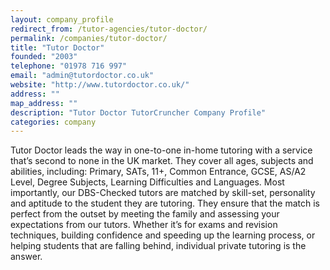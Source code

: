 ```yaml
---
layout: company_profile
redirect_from: /tutor-agencies/tutor-doctor/
permalink: /companies/tutor-doctor/
title: "Tutor Doctor"
founded: "2003"
telephone: "01978 716 997"
email: "admin@tutordoctor.co.uk"
website: "http://www.tutordoctor.co.uk/"
address: ""
map_address: ""
description: "Tutor Doctor TutorCruncher Company Profile"
categories: company
---
```

Tutor Doctor leads the way in one-to-one in-home tutoring with a service that’s second to none in the UK market. They
cover all ages, subjects and abilities, including: Primary, SATs, 11+, Common Entrance, GCSE, AS/A2 Level, Degree
Subjects, Learning Difficulties and Languages. Most importantly, our DBS-Checked tutors are matched by skill-set,
personality and aptitude to the student they are tutoring. They ensure that the match is perfect from the outset by
meeting the family and assessing your expectations from our tutors. Whether it’s for exams and revision techniques,
building confidence and speeding up the learning process, or helping students that are falling behind, individual
private tutoring is the answer.
